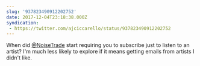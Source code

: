 ```yaml
---
slug: '937823490912202752'
date: 2017-12-04T23:18:38.000Z
syndication:
 - https://twitter.com/ajciccarello/status/937823490912202752
---
```


When did [@NoiseTrade](https://twitter.com/NoiseTrade) start requiring you to subscribe just to listen to an artist? I'm much less likely to explore if it means getting emails from artists I didn't like.

